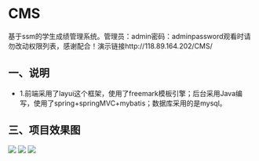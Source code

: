 # CMS
基于ssm的学生成绩管理系统。管理员：admin密码：adminpassword观看时请勿改动权限列表，感谢配合！演示链接http://118.89.164.202/CMS/
## 一、说明
* 1.前端采用了layui这个框架，使用了freemark模板引擎；后台采用Java编写，使用了spring+springMVC+mybatis；数据库采用的是mysql。
## 三、项目效果图
<img src="https://github.com/aYIfseec/CMS/blob/master/picture/1.png"/>
<img src="https://github.com/aYIfseec/CMS/blob/master/picture/2.png"/>
<img src="https://github.com/aYIfseec/CMS/blob/master/picture/3.png"/>
